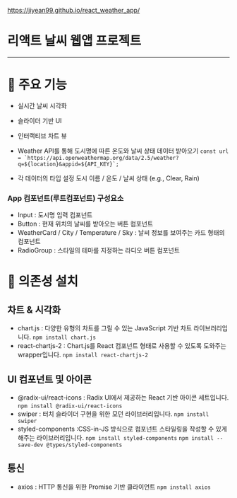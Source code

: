  https://jiyean99.github.io/react_weather_app/
# 리액트 날씨 웹앱 프로젝트
---
# 📂 주요 기능
- 실시간 날씨 시각화
- 슬라이더 기반 UI
- 인터랙티브 차트 뷰

- Weather API를 통해 도시명에 따른 온도와 날씨 상태 데이터 받아오기
 ```const url = `https://api.openweathermap.org/data/2.5/weather?q=${location}&appid=${API_KEY}`; ```
- 각 데이터의 타입 설정
  도시 이름 / 온도 / 날씨 상태 (e.g., Clear, Rain)

### App 컴포넌트(루트컴포넌트) 구성요소
- Input : 도시명 입력 컴포넌트
- Button : 현재 위치의 날씨를 받아오는 버튼 컴포넌트
- WeatherCard / City / Temperature / Sky : 날씨 정보를 보여주는 카드 형태의 컴포넌트
- RadioGroup : 스타일의 테마를 지정하는 라디오 버튼 컴포넌트

# 📂 의존성 설치
## 차트 & 시각화
- chart.js : 다양한 유형의 차트를 그릴 수 있는 JavaScript 기반 차트 라이브러리입니다.
  ```npm install chart.js```
- react-chartjs-2 : Chart.js를 React 컴포넌트 형태로 사용할 수 있도록 도와주는 wrapper입니다.
  ```npm install react-chartjs-2```
## UI 컴포넌트 및 아이콘
- @radix-ui/react-icons : Radix UI에서 제공하는 React 기반 아이콘 세트입니다.
  ```npm install @radix-ui/react-icons```
- swiper : 터치 슬라이더 구현을 위한 모던 라이브러리입니다.
  ```npm install swiper```
- styled-components :CSS-in-JS 방식으로 컴포넌트 스타일링을 작성할 수 있게 해주는 라이브러리입니다.
  ```npm install styled-components```
  ```npm install --save-dev @types/styled-components```
## 통신
- axios : HTTP 통신을 위한 Promise 기반 클라이언트
  ```npm install axios```
